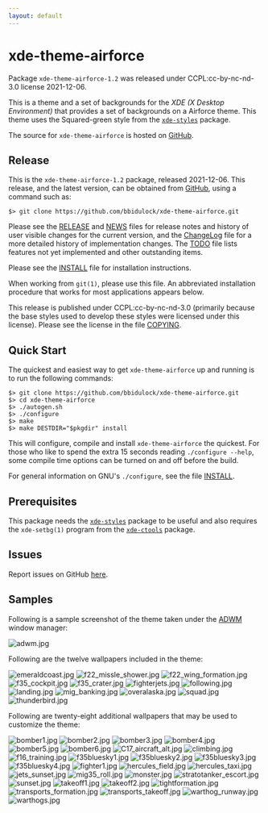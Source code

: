 ```yaml
---
layout: default
---
```

[xde-theme-airforce -- read me first file.  2021-12-06]: #

xde-theme-airforce
===============

Package `xde-theme-airforce-1.2` was released under CCPL:cc-by-nc-nd-3.0
license 2021-12-06.

This is a theme and a set of backgrounds for the _XDE (X Desktop
Environment)_ that provides a set of backgrounds on
a Airforce theme.
This theme uses the Squared-green style from the [`xde-styles`][11]
package.

The source for `xde-theme-airforce` is hosted on [GitHub][1].


Release
-------

This is the `xde-theme-airforce-1.2` package, released 2021-12-06.
This release, and the latest version, can be obtained from [GitHub][1],
using a command such as:

    $> git clone https://github.com/bbidulock/xde-theme-airforce.git

Please see the [RELEASE][3] and [NEWS][4] files for release notes and
history of user visible changes for the current version, and the
[ChangeLog][5] file for a more detailed history of implementation
changes.  The [TODO][6] file lists features not yet implemented and
other outstanding items.

Please see the [INSTALL][8] file for installation instructions.

When working from `git(1)`, please use this file.  An abbreviated
installation procedure that works for most applications appears below.

This release is published under CCPL:cc-by-nc-nd-3.0 (primarily because
the base styles used to develop these styles were licensed under this
license).
Please see the license in the file [COPYING][10].


Quick Start
-----------

The quickest and easiest way to get `xde-theme-airforce` up and
running is to run the following commands:

    $> git clone https://github.com/bbidulock/xde-theme-airforce.git
    $> cd xde-theme-airforce
    $> ./autogen.sh
    $> ./configure
    $> make
    $> make DESTDIR="$pkgdir" install

This will configure, compile and install `xde-theme-airforce` the
quickest.  For those who like to spend the extra 15 seconds reading
`./configure --help`, some compile time options can be turned on and off
before the build.

For general information on GNU's `./configure`, see the file
[INSTALL][8].


Prerequisites
-------------

This package needs the [`xde-styles`][11] package to be useful and also
requires the `xde-setbg(1)` program from the [`xde-ctools`][12] package.


Issues
------

Report issues on GitHub [here][2].


Samples
-------

Following is a sample screenshot of the theme taken under the [ADWM][13]
window manager:

![adwm.jpg](scrot/adwm.jpg "Wallpaper #1")

Following are the twelve wallpapers included in the theme:

![emeraldcoast.jpg](images/emeraldcoast.jpg "Wallpaper #1")
![f22_missle_shower.jpg](images/f22_missle_shower.jpg "Wallpaper #2")
![f22_wing_formation.jpg](images/f22_wing_formation.jpg "Wallpaper #3")
![f35_cockpit.jpg](images/f35_cockpit.jpg "Wallpaper #4")
![f35_crater.jpg](images/f35_crater.jpg "Wallpaper #5")
![fighterjets.jpg](images/fighterjets.jpg "Wallpaper #6")
![following.jpg](images/following.jpg "Wallpaper #7")
![landing.jpg](images/landing.jpg "Wallpaper #8")
![mig_banking.jpg](images/mig_banking.jpg "Wallpaper #9")
![overalaska.jpg](images/overalaska.jpg "Wallpaper #10")
![squad.jpg](images/squad.jpg "Wallpaper #11")
![thunderbird.jpg](images/thunderbird.jpg "Wallpaper #12")

Following are twenty-eight additional wallpapers that may be used to
customize the theme:

![bomber1.jpg](images/bomber1.jpg "Additional Image #1")
![bomber2.jpg](images/bomber2.jpg "Additional Image #2")
![bomber3.jpg](images/bomber3.jpg "Additional Image #3")
![bomber4.jpg](images/bomber4.jpg "Additional Image #4")
![bomber5.jpg](images/bomber5.jpg "Additional Image #5")
![bomber6.jpg](images/bomber6.jpg "Additional Image #6")
![C17_aircraft_alt.jpg](images/C17_aircraft_alt.jpg "Additional Image #7")
![climbing.jpg](images/climbing.jpg "Additional Image #8")
![f16_training.jpg](images/f16_training.jpg "Additional Image #9")
![f35bluesky1.jpg](images/f35bluesky1.jpg "Additional Image #10")
![f35bluesky2.jpg](images/f35bluesky2.jpg "Additional Image #11")
![f35bluesky3.jpg](images/f35bluesky3.jpg "Additional Image #12")
![f35bluesky4.jpg](images/f35bluesky4.jpg "Additional Image #13")
![fighter1.jpg](images/fighter1.jpg "Additional Image #14")
![hercules_field.jpg](images/hercules_field.jpg "Additional Image #15")
![hercules_taxi.jpg](images/hercules_taxi.jpg "Additional Image #16")
![jets_sunset.jpg](images/jets_sunset.jpg "Additional Image #17")
![mig35_roll.jpg](images/mig35_roll.jpg "Additional Image #18")
![monster.jpg](images/monster.jpg "Additional Image #19")
![stratotanker_escort.jpg](images/stratotanker_escort.jpg "Additional Image #20")
![sunset.jpg](images/sunset.jpg "Additional Image #21")
![takeoff1.jpg](images/takeoff1.jpg "Additional Image #22")
![takeoff2.jpg](images/takeoff2.jpg "Additional Image #23")
![tightformation.jpg](images/tightformation.jpg "Additional Image #24")
![transports_formation.jpg](images/transports_formation.jpg "Additional Image #25")
![transports_takeoff.jpg](images/transports_takeoff.jpg "Additional Image #26")
![warthog_runway.jpg](images/warthog_runway.jpg "Additional Image #27")
![warthogs.jpg](images/warthogs.jpg "Additional Image #28")

[1]: https://github.com/bbidulock/xde-theme-airforce
[2]: https://github.com/bbidulock/xde-theme-airforce/issues
[3]: https://github.com/bbidulock/xde-theme-airforce/blob/1.2/RELEASE
[4]: https://github.com/bbidulock/xde-theme-airforce/blob/1.2/NEWS
[5]: https://github.com/bbidulock/xde-theme-airforce/blob/1.2/ChangeLog
[6]: https://github.com/bbidulock/xde-theme-airforce/blob/1.2/TODO
[7]: https://github.com/bbidulock/xde-theme-airforce/blob/1.2/COMPLIANCE
[8]: https://github.com/bbidulock/xde-theme-airforce/blob/1.2/INSTALL
[9]: https://github.com/bbidulock/xde-theme-airforce/blob/1.2/LICENSE
[10]: https://github.com/bbidulock/xde-theme-airforce/blob/1.2/COPYING
[11]: https://github.com/bbidulock/xde-styles
[12]: https://github.com/bbidulock/xde-ctools
[13]: https://bbidulock.github.io/adwm

[ vim: set ft=markdown sw=4 tw=72 nocin nosi fo+=tcqlorn spell: ]: #
